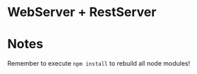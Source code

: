 # WebServer + RestServer
# Notes

Remember to execute ```npm install``` to rebuild all node modules!